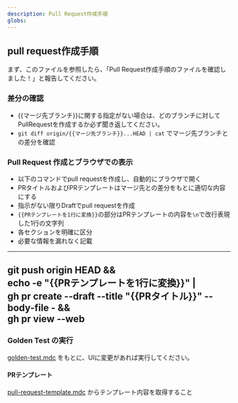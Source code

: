 ```yaml
---
description: Pull Request作成手順
globs:
---
```

## pull request作成手順
まず、このファイルを参照したら、「Pull Request作成手順のファイルを確認しました！」と報告してください。

### 差分の確認
- {{マージ先ブランチ}}に関する指定がない場合は、どのブランチに対してPullRequestを作成するか必ず聞き返してください。
- `git diff origin/{{マージ先ブランチ}}...HEAD | cat` でマージ先ブランチとの差分を確認

### Pull Request 作成とブラウザでの表示
- 以下のコマンドでpull requestを作成し、自動的にブラウザで開く
- PRタイトルおよびPRテンプレートはマージ先との差分をもとに適切な内容にする
- 指示がない限りDraftでpull requestを作成
- `{{PRテンプレートを1行に変換}}`の部分はPRテンプレートの内容を`\n`で改行表現した1行の文字列
- 各セクションを明確に区分
- 必要な情報を漏れなく記載

---
git push origin HEAD && \
echo -e "{{PRテンプレートを1行に変換}}" | \
gh pr create --draft --title "{{PRタイトル}}" --body-file - && \
gh pr view --web
---

### Golden Test の実行
[golden-test.mdc](mdc:.cursor/rules/golden-test.mdc) をもとに、UIに変更があれば実行してください。

#### PRテンプレート

[pull-request-template.mdc](mdc:.cursor/rules/pull-request-template.mdc) からテンプレート内容を取得すること
